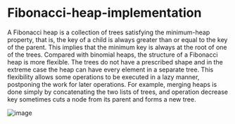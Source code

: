 # Fibonacci-heap-implementation

A Fibonacci heap is a collection of trees satisfying the minimum-heap property, that is, the key of a child is always greater than or equal to the key of the parent. This implies that the minimum key is always at the root of one of the trees. Compared with binomial heaps, the structure of a Fibonacci heap is more flexible. The trees do not have a prescribed shape and in the extreme case the heap can have every element in a separate tree. This flexibility allows some operations to be executed in a lazy manner, postponing the work for later operations. For example, merging heaps is done simply by concatenating the two lists of trees, and operation decrease key sometimes cuts a node from its parent and forms a new tree.

![image](https://user-images.githubusercontent.com/105251129/205716551-669cfa27-31e4-444f-b07c-a7e41c913943.png)
